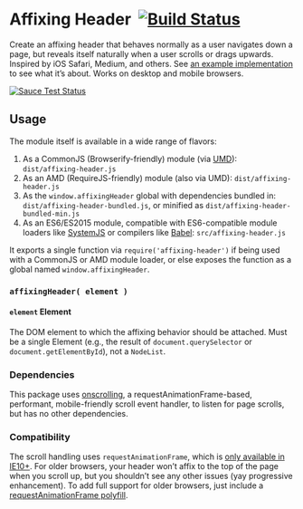 # Affixing Header&nbsp; [![Build Status](https://travis-ci.org/acusti/affixing-header.svg?branch=master)](https://travis-ci.org/acusti/affixing-header)

Create an affixing header that behaves normally as a user navigates down a page, but reveals itself naturally when a user scrolls or drags upwards. Inspired by iOS Safari, Medium, and others. See [an example implementation][acusti.ca] to see what it’s about. Works on desktop and mobile browsers.

[![Sauce Test Status](https://saucelabs.com/browser-matrix/acusti.svg)](https://saucelabs.com/u/acusti)

## Usage

The module itself is available in a wide range of flavors:

1. As a CommonJS (Browserify-friendly) module (via [UMD]): `dist/affixing-header.js`
2. As an AMD (RequireJS-friendly) module (also via UMD): `dist/affixing-header.js`
3. As the `window.affixingHeader` global with dependencies bundled in: `dist/affixing-header-bundled.js`, or minified as `dist/affixing-header-bundled-min.js`
4. As an ES6/ES2015 module, compatible with ES6-compatible module loaders like [SystemJS][] or compilers like [Babel][]: `src/affixing-header.js`

It exports a single function via `require('affixing-header')` if being used with a CommonJS or AMD module loader, or else exposes the function as a global named `window.affixingHeader`.

### `affixingHeader( element )`

#### `element` Element

The DOM element to which the affixing behavior should be attached. Must be a single Element (e.g., the result of `document.querySelector` or `document.getElementById`), not a `NodeList`.

### Dependencies

This package uses [onscrolling][], a requestAnimationFrame-based, performant, mobile-friendly scroll event handler, to listen for page scrolls, but has no other dependencies.

### Compatibility

The scroll handling uses `requestAnimationFrame`, which is [only available in IE10+][raf-caniuse]. For older browsers, your header won’t affix to the top of the page when you scroll up, but you shouldn’t see any other issues (yay progressive enhancement). To add full support for older browsers, just include a [requestAnimationFrame polyfill][raf-polyfill].

[acusti.ca]: http://www.acusti.ca
[UMD]: https://github.com/umdjs/umd
[SystemJS]: https://github.com/systemjs/systemjs
[Babel]: https://babeljs.io
[onscrolling]: https://github.com/acusti/onscrolling
[raf-caniuse]: http://caniuse.com/#feat=requestanimationframe
[raf-polyfill]: https://gist.github.com/paulirish/1579671
